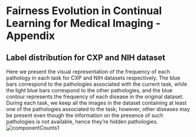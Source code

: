 # Fairness Evolution in Continual Learning for Medical Imaging - Appendix
## Label distribution for CXP and NIH dataset
Here we present the visual representation of the frequency of each pathology in each task for CXP and NIH datasets respectively. 
The blue bars correspond to the pathologies associated with the current task, while the light blue bars correspond to the other pathologies, and the blue contour represents the frequency of each disease in the original dataset. During each task, we keep all the images in the dataset containing at least one of the pathologies associated to the task; however, other diseases may be present even though the information on the presence of such pathologies is not available, hence they’re hidden pathologies.
![componentCounts1](https://github.com/marinaceccon1/Fairness_Evolution_Continual_ChestXrays/assets/107349467/ff765ec4-7700-4f5e-9ccd-e32a0d61db7a)
